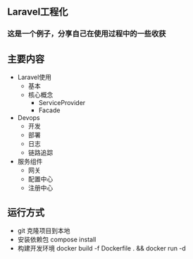 ## Laravel工程化
### 这是一个例子，分享自己在使用过程中的一些收获

## 主要内容
- Laravel使用
  - 基本
  - 核心概念
    - ServiceProvider
    - Facade
- Devops
  - 开发
  - 部署
  - 日志
  - 链路追踪
- 服务组件
  - 网关
  - 配置中心
  - 注册中心
## 运行方式
  - git 克隆项目到本地
  - 安装依赖包 compose install 
  - 构建开发环境 docker build -f Dockerfile . && docker run -d 
  
